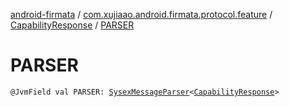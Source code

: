 [android-firmata](../../index.md) / [com.xujiaao.android.firmata.protocol.feature](../index.md) / [CapabilityResponse](index.md) / [PARSER](./-p-a-r-s-e-r.md)

# PARSER

`@JvmField val PARSER: `[`SysexMessageParser`](../../com.xujiaao.android.firmata.protocol/-sysex-message-parser/index.md)`<`[`CapabilityResponse`](index.md)`>`